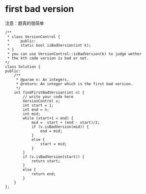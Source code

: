 # first bad version

注意：题真的很简单


	/**
	 * class VersionControl {
	 *     public:
	 *     static bool isBadVersion(int k);
	 * }
	 * you can use VersionControl::isBadVersion(k) to judge wether
	 * the kth code version is bad or not.
	*/
	class Solution {
	public:
	    /**
	     * @param n: An integers.
	     * @return: An integer which is the first bad version.
	     */
	    int findFirstBadVersion(int n) {
	        // write your code here
	        VersionControl v;
	        int start = 1;
	        int end = n;
	        int mid;
	        while (start+1 < end) {
	            mid =  start + (end - start)/2;
	            if (v.isBadVersion(mid)) {
	                end = mid;
	            }
	            else {
	                start = mid;
	            }
	        }
	        if (v.isBadVersion(start)) {
	            return start;
	        }
	        else {
	            return end;
	        }
	    }
	};

